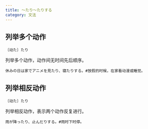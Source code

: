```yaml
---
title: 〜たり〜たりする
category: 文法
---
```


## 列举多个动作

`〔动た〕たり`

列举多个动作，动作间无时间先后顺序。

```example
休みの日は家でアニメを見たり、寝たりする。#放假的时候，在家看动漫或睡觉。
```

## 列举相反动作

`〔动た〕たり`

列举相反动作，表示两个动作反复进行。

```example
雨が降ったり、止んだりする。#雨时下时停。
```
